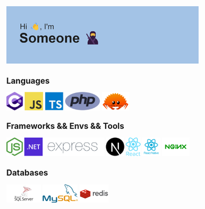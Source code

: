 <img src="/header.png" />

## Languages
<div style="display: flex; gap: 5px;">
  <img src="/csharp.png" title="C#" alt="C#" height="48px" />
  <img src="/js.png" title="JavaScript" alt="JavaScript" height="48px" />
  <img src="/ts.png" title="TypeScript" alt="TypeScript" height="48px" />
  <img src="/php.png" title="PHP" alt="PHP" height="48px" />
  <img src="/rust.png" title="Rust" alt="Rust" height="48px" />
</div>

## Frameworks && Envs && Tools
<div style="display: inline;">
  <img src="/nodejs.png" title="Node JS" alt="Node JS" height="48px" />
  <img src="/.net.png" title=".NET" alt=".NET" height="48px" />
  <img src="/express.png" title="Express JS" alt="Express JS" height="48px" />
  <img src="/next.png" title="NextJS" alt="NextJS" height="48px" />
  <img src="/react.png" title="ReactJS" alt="ReactJS" height="48px" />
  <img src="/react-native.webp" title="React-Native" alt="React-Native" height="48px" />
  <img src="/nginx.png" title="NGINX" alt="NGINX" height="48px" />
</div>

## Databases
<div style="display: inline;">
  <img src="/mssql.png" title="MSSQL" alt="MSSQL" height="48px" />
  <img src="/mysql.webp" title="MySQL" alt="MySQL" height="48px" />
  <img src="/redis.png" title="Redis" alt="Redis" height="48px" />
</div>
